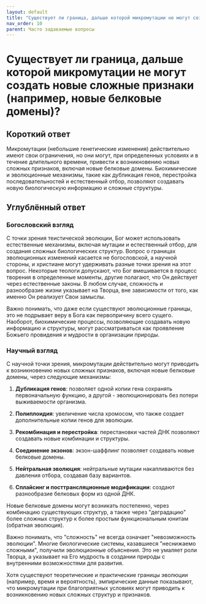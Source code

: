 ```yaml
---
layout: default
title: "Существует ли граница, дальше которой микромутации не могут создать новые сложные признаки (например, новые белковые домены)?"
nav_order: 10
parent: Часто задаваемые вопросы
---
```


# Существует ли граница, дальше которой микромутации не могут создать новые сложные признаки (например, новые белковые домены)?

## Короткий ответ

Микромутации (небольшие генетические изменения) действительно имеют свои ограничения, но они могут, при определенных условиях и в течение длительного времени, привести к возникновению новых сложных признаков, включая новые белковые домены. Биохимические и эволюционные механизмы, такие как дубликация генов, перестройка последовательностей и естественный отбор, позволяют создавать новую биологическую информацию и сложные структуры.

## Углублённый ответ

### Богословский взгляд

С точки зрения теистической эволюции, Бог может использовать естественные механизмы, включая мутации и естественный отбор, для создания сложных биологических структур. Вопрос о границах эволюционных изменений касается не богословской, а научной стороны, и христиане могут удерживать разные точки зрения на этот вопрос. Некоторые теологи допускают, что Бог вмешивается в процесс творения в определенные моменты, другие полагают, что Он действует через естественные законы. В любом случае, сложность и разнообразие жизни указывает на Творца, вне зависимости от того, как именно Он реализует Свои замыслы.

Важно понимать, что даже если существуют эволюционные границы, это не подрывает веру в Бога как первопричину всего сущего. Наоборот, биохимические процессы, позволяющие создавать новую информацию и структуры, могут рассматриваться как проявление Божьего провидения и мудрости в организации природы.

### Научный взгляд

С научной точки зрения, микромутации действительно могут приводить к возникновению новых сложных признаков, включая новые белковые домены, через следующие механизмы:

1. **Дубликация генов**: позволяет одной копии гена сохранять первоначальную функцию, а другой - эволюционировать без потери выживаемости организма.

2. **Полиплоидия**: увеличение числа хромосом, что также создает дополнительные копии генов для эволюции.

3. **Рекомбинация и перестройка**: перестановки частей ДНК позволяют создавать новые комбинации и структуры.

4. **Соединение экзонов**: экзон-шаффлинг позволяет создавать новые белковые домены.

5. **Нейтральная эволюция**: нейтральные мутации накапливаются без давления отбора, создавая базу вариантов.

6. **Сплайсинг и посттрансляционные модификации**: создают разнообразие белковых форм из одной ДНК.

Новые белковые домены могут возникать постепенно, через комбинацию существующих структур, а также через "деградацию" более сложных структур к более простым функциональным юнитам (обратная эволюция).

Важно понимать, что "сложность" не всегда означает "невозможность эволюции". Многие биологические системы, казавшиеся "неснижаемо сложными", получили эволюционные объяснения. Это не умаляет роли Творца, а указывает на Его мудрость в создании природы с внутренними возможностями для развития.

Хотя существуют теоретические и практические границы эволюции (например, время и вероятность), эмпирические данные показывают, что микромутации при благоприятных условиях могут приводить к возникновению новых сложных структур и признаков.